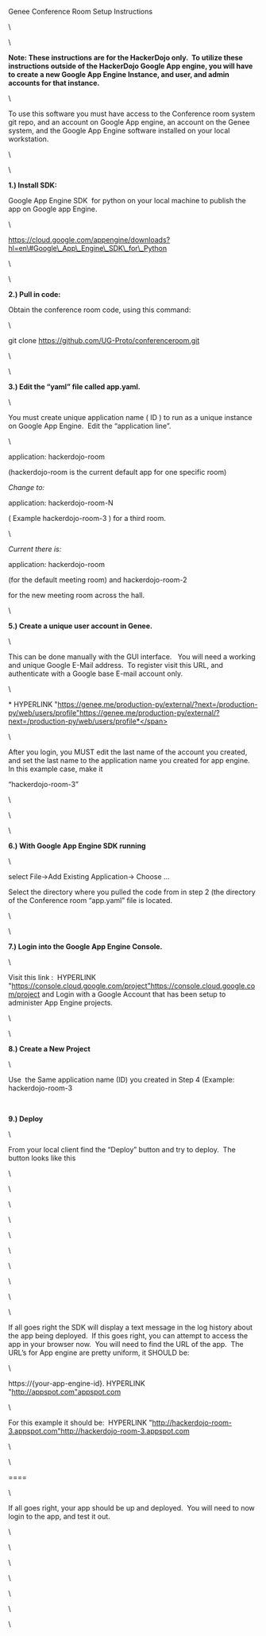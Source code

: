 <span class="s1">Genee Conference Room Setup Instructions</span>

<span class="s1"></span>\

\

**Note: These instructions are for the HackerDojo only.<span
class="Apple-converted-space">  </span>To utilize these instructions
outside of the HackerDojo Google App engine, you will have to create a
new Google App Engine Instance, and user, and admin accounts for that
instance.**

\

To use this software you must have access to the Conference room system
git repo, and an account on Google App engine, an account on the Genee
system, and the Google App Engine software installed on your local
workstation.

\

\

<span class="s1">**1.) Install SDK:**</span>

Google App Engine SDK<span class="Apple-converted-space">  </span>for
python on your local machine to publish the app on Google app Engine.

\

https://cloud.google.com/appengine/downloads?hl=en\#Google\_App\_Engine\_SDK\_for\_Python

\

\

<span class="s1">**2.) Pull in code:**</span>

Obtain the conference room code, using this command:

\

<span class="s2"><span class="Apple-tab-span"> </span></span>git clone
https://github.com/UG-Proto/conferenceroom.git

\

\

<span class="s1">**3.) Edit the “yaml” file called app.yaml.<span
class="Apple-converted-space">  </span>**</span>**<span
class="Apple-converted-space"> </span>**

\

You must create unique application name ( ID ) to run as a unique
instance on Google App Engine.<span class="Apple-converted-space"> 
</span>Edit the “application line”.

\

<span class="s2"><span class="Apple-tab-span">
</span></span>application: hackerdojo-room<span class="s2"> <span
class="Apple-converted-space"> </span></span>

<span class="Apple-tab-span"> </span>(hackerdojo-room is the current
default app for one specific room)

<span class="Apple-tab-span"> </span>

*Change to:*

<span class="s2"><span class="Apple-tab-span">
</span></span>application: hackerdojo-room-N

<span class="s3"><span class="Apple-tab-span"> </span></span>( Example
hackerdojo-room-3 ) for a third room.

\

*Current there is:*<span class="s3"><span
class="Apple-converted-space"> </span></span>

<span class="Apple-tab-span"> </span>application: hackerdojo-room<span
class="s2"><span class="Apple-converted-space"> </span></span>

<span class="Apple-tab-span"> </span>(for the default meeting room) and
hackerdojo-room-2<span class="Apple-converted-space"> </span>

<span class="Apple-tab-span"> </span>for the new meeting room across the
hall.

\

<span class="s1">**5.) Create a unique user account in Genee. <span
class="Apple-converted-space"> </span>**</span>

\

This can be done manually with the GUI interface. <span
class="Apple-converted-space">  </span>You will need a working and
unique Google E-Mail address.<span class="Apple-converted-space"> 
</span>To register visit this URL, and authenticate with a Google base
E-mail account only.

\

<span class="s1">*<span class="Apple-converted-space"> </span>HYPERLINK
"https://genee.me/production-py/external/?next=/production-py/web/users/profile"https://genee.me/production-py/external/?next=/production-py/web/users/profile*</span>

\

After you login, you MUST edit the last name of the account you created,
and set the last name to the application name you created for app
engine.<span class="Apple-converted-space">  </span>In this example
case, make it<span class="Apple-converted-space"> </span>

“hackerdojo-room-3”

\

\

\

<span class="s1">**6.) With Google App Engine SDK running**</span>

\

select File-&gt;Add Existing Application-&gt; Choose …

Select the directory where you pulled the code from in step 2 (the
directory of the Conference room “app.yaml” file is located.

\

\

<span class="s1">**7.) Login into the Google App Engine Console. <span
class="Apple-converted-space"> </span>**</span>

\

Visit this link :<span class="Apple-converted-space"> </span><span
class="s4"> HYPERLINK
"https://console.cloud.google.com/project"https://console.cloud.google.com/project</span>
and Login with a Google Account that has been setup to administer App
Engine projects.

\

\

<span class="s1">**8.) Create a New Project<span
class="Apple-converted-space"> </span>**</span>

\

Use<span class="Apple-converted-space">  </span>the Same application
name (ID) you created in Step 4 (Example: hackerdojo-room-3

<span class="Apple-converted-space"> </span>

<span class="s1">**9.) Deploy**</span>

\

From your local client find the “Deploy” button and try to deploy.<span
class="Apple-converted-space">  </span>The button looks like this

\

\

\

\

\

\

\

\

\

\

If all goes right the SDK will display a text message in the log history
about the app being deployed.<span class="Apple-converted-space"> 
</span>If this goes right, you can attempt to access the app in your
browser now.<span class="Apple-converted-space">  </span>You will need
to find the URL of the app.<span class="Apple-converted-space"> 
</span>The URL’s for App engine are pretty uniform, it SHOULD be:

\

<span class="s5">https://{your-app-engine-id}.</span><span class="s1">
HYPERLINK "http://appspot.com"appspot.com</span>

\

<span class="s6">For this example it should be:<span
class="Apple-converted-space"> </span></span><span class="s1"> HYPERLINK
"http://hackerdojo-room-3.appspot.com"http://hackerdojo-room-3.appspot.com</span>

<span class="s1"></span>\

\

====

\

If all goes right, your app should be up and deployed.<span
class="Apple-converted-space">  </span>You will need to now login to the
app, and test it out.

\

\

\

\

\

\

\

